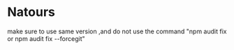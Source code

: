 # Natours

make sure to use same version ,and do not use the command "npm audit fix or npm audit fix --forcegit"

